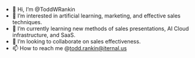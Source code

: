 - 👋 Hi, I’m @ToddWRankin
- 👀 I’m interested in artificial learning, marketing, and effective sales techniques.
- 🌱 I’m currently learning new methods of sales presentations, AI Cloud infrastructure, and SaaS.
- 💞️ I’m looking to collaborate on sales effectiveness.
- 📫 How to reach me @todd.rankin@iternal.us

<!---
ToddWRankin/ToddWRankin is a ✨ special ✨ repository because its `README.md` (this file) appears on your GitHub profile.
You can click the Preview link to take a look at your changes.
--->
